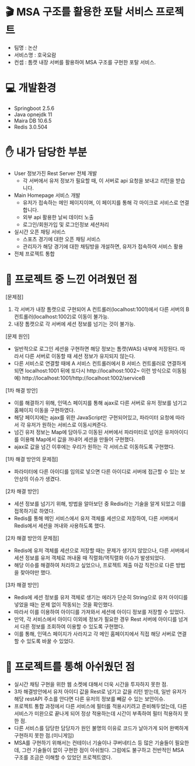 # 🎬 MSA 구조를 활용한 포탈 서비스 프로젝트
- 팀명 : 논산
- 서비스명 : 호국요람
- 컨셉 : 톰캣 내장 서버를 활용하여 MSA 구조를 구현한 포탈 서비스.

# 💻 개발환경
- Springboot 2.5.6
- Java opnejdk 11
- Maira DB 10.6.5
- Redis 3.0.504

# ✋ 내가 담당한 부분
- User 정보가진 Rest Server 전체 개발
  * 각 서버에서 유저 정보가 필요할 때, 이 서버로 api 요청을 보내고 리턴을 받습니다.
- Main Homepage 서비스 개발
  * 유저가 접속하는 메인 페이지이며, 이 페이지를 통해 각 마이크로 서비스로 연결합니다.
  * 외부 api 활용한 날씨 데이터 노출
  * 로그인/회원가입 및 로그인정보 세션처리
- 실시간 오픈 채팅 서비스
  * 스포츠 경기에 대한 오픈 채팅 서비스
  * 관리자가 해당 경기에 대한 채팅방을 개설하면, 유저가 접속하여 서비스 활용
- 전체 프로젝트 통합

# 🧩 프로젝트 중 느낀 어려웠던 점
[문제점]
1. 각 서버가 내장 톰캣으로 구현되어 A 컨트롤러(localhost:1001)에서 다른 서버의 B 컨트롤러(localhost:1002)로 이동이 불가능.
2. 내장 톰캣으로 각 서버에 세션 정보를 넘기는 것이 불가능.
   
  [문제 원인]
  * 일반적으로 로그인 세션을 구현하면 해당 정보는 톰캣(WAS) 내부에 저장된다. 따라서 다른 서버로 이동할 때 세션 정보가 유지되지 않는다.
  * 다른 서비스로 연결할 때에 A 서비스 컨트롤러에서 B 서비스 컨트롤러로 연결하게 되면 localhost:1001 뒤에 또다시 http://localhost:1002~ 이런 방식으로 이동됨
    예) http://localhost:1001/http://localhost:1002/serviceB
    
  [1차 해결 방안]
  * 이를 해결하기 위해, 인덱스 페이지를 통해 ajax로 다른 서버로 유저 정보를 넘기고 홈페이지 이동을 구현하였다.
  * 해당 페이지에는 ajax를 위한 JavaScript만 구현되어있고, 파라미터 요청에 따라서 각 유저가 원하는 서비스로 이동시켜준다.
  * 넘긴 유저 정보는 Map에 담아두고 이동된 서버에서 파라미터로 넘어온 유저아이디를 이용해 Map에서 값을 꺼내어 세션을 만들어 구현했다.
  * ajax로 값을 넘긴 이후에는 우리가 원하는 각 서비스로 이동하도록 구현했다.
    
  [1차 해결 방안의 문제점]
  * 파라미터에 다른 아이디를 임의로 넣으면 다른 아이디로 서버에 접근할 수 있는 보안상의 이슈가 생겼다.

  [2차 해결 방안]
  * 세션 정보를 넘기기 위해, 방법을 알아보던 중 Redis라는 기술을 알게 되었고 이를 접목하기로 하였다.
  * Redis를 통해 메인 서비스에서 유저 객체를 세션으로 저장하여, 다른 서버에서 Redis에서 세션을 꺼내와 사용하도록 했다.
    
  [2차 해결 방안의 문제점]
  * Redis에 유저 객체를 세션으로 저장할 때는 문제가 생기지 않았으나, 다른 서버에서 세션 정보를 유저 객체로 꺼내올 때 직렬화/역직렬화 이슈가 발생되었다.
  * 해당 이슈를 해결하여 처리하고 싶었으나, 프로젝트 제출 마감 직전으로 다른 방법을 찾아야만 했다.
    
  [3차 해결 방안]
  * Redis에 세션 정보를 유저 객체로 생기는 에러가 단순히 String으로 유저 아이디를 넣었을 때는 문제 없이 작동되는 것을 확인했다.
  * 따라서 이를 이용하여 아이디를 가져와서 세션에 아이디 정보를 저장할 수 있었다.
  * 만약, 각 서비스에서 아이디 이외에 정보가 필요한 경우 Rest 서버에 아이디를 넘겨서 다른 정보를 조회하여 이용할 수 있도록 구현했다.
  * 이를 통해, 인덱스 페이지가 사라지고 각 메인 홈페이지에서 직접 해당 서버로 연결할 수 있도록 바꿀 수 있었다.

# 📌 프로젝트를 통해 아쉬웠던 점
  * 실시간 채팅 구현을 위한 웹 소켓에 대해서 더욱 시간을 투자하지 못한 점.
  * 3차 해결방안에서 유저 아이디 값을 Rest로 넘기고 값을 리턴 받는데, 일반 유저가 해당 restAPI 주소를 안다면 다른 유저의 정보를 빼갈 수 있는 보안이슈.
  * 프로젝트 통합 과정에서 다른 서비스에 필터를 적용시키려고 준비해두었는데, 다른 서비스가 미완으로 끝나게 되어 정상 적용하는데 시간이 부족하여 필터 적용하지 못한 점.
  * 다른 서비스를 담당한 담당자가 원인 불명의 이유로 코드가 날아가게 되어 완벽하게 구현하지 못한 점.(미니게임)
  * MSA를 구현하기 위해서는 컨테이너 기술이나 쿠버네티스 등 많은 기술들이 필요한데, 그런 기술들이 없이 구현한 점이 아쉬웠다. 그럼에도 불구하고 전반적인 MSA 구조를 조금은 이해할 수 있었던 프로젝트였다.






